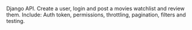 Django API. Create a user, login and post a movies watchlist and review them. Include: Auth token, permissions, throttling, pagination, filters and testing.
